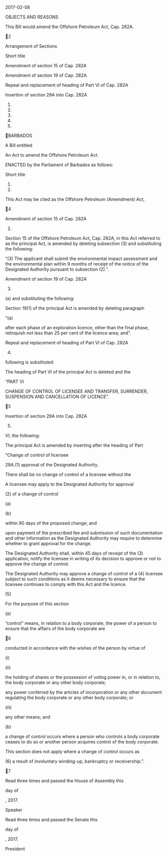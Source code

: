 2017-02-08

OBJECTS AND REASONS

This Bill would amend the Offshore Petroleum Act, Cap. 282A.

2

Arrangement of Sections

Short title

Amendment of section 15 of Cap. 282A

Amendment of section 19 of Cap. 282A

Repeal and replacement of heading of Part VI of Cap. 282A

Insertion of section 29A into Cap. 282A

1.

2.

3.

4.

5.

BARBADOS

A Bill entitled

An Act to amend the Offshore Petroleum Act.

ENACTED by the Parliament of Barbados as follows:

Short title

1.
2017.

This Act may be cited as the Offshore Petroleum (Amendment) Act,

4

Amendment of section 15 of Cap. 282A

2.
Section 15 of the Offshore Petroleum Act, Cap. 282A, in this Act
referred  to  as  the  principal  Act,  is  amended  by  deleting  subsection  (3)  and
substituting the following:

“(3)
The applicant shall submit the environmental impact assessment
and the environmental plan within 9 months of receipt of the notice of
the Designated Authority pursuant to subsection (2).”.

Amendment of section 19 of Cap. 282A

3.
(a) and substituting the following:

Section 19(1) of the principal Act is amended by deleting paragraph

“(a)

after each phase of an exploration licence, other than the final
phase, relinquish not less than 25 per cent of the licence area;
and”.

Repeal and replacement of heading of Part VI of Cap. 282A

4.
following is substituted:

The  heading  of  Part  VI  of  the  principal  Act  is  deleted  and  the

“PART VI

CHANGE OF CONTROL OF LICENSEE AND TRANSFER,
SURRENDER, SUSPENSION AND CANCELLATION OF
LICENCE”.

5

Insertion of section 29A into Cap. 282A

5.
VI, the following:

The principal Act is amended by inserting after the heading of Part

“Change of control of licensee

29A.(1)
approval of the Designated Authority.

There shall be no change of control of a licensee without the

A licensee may apply to the Designated Authority for approval

(2)
of a change of control

(a)

(b)

within 90 days of the proposed change; and

upon payment of the prescribed fee and submission of such
documentation  and  other  information  as  the  Designated
Authority may require to determine whether to grant approval
for the change.

The Designated Authority shall, within 45 days of receipt of the
(3)
application, notify the licensee in writing of its decision to approve or
not to approve the change of control.

The Designated Authority may approve a change of control of a
(4)
licensee subject to such conditions as it deems necessary to ensure that
the licensee continues to comply with this Act and the licence.

(5)

For the purpose of this section

(a)

“control” means, in relation to a body corporate, the power
of a person to ensure that the affairs of the body corporate are

6

conducted  in  accordance  with  the  wishes  of  the  person  by
virtue of

(i)

(ii)

the holding of shares or the possession of voting power
in, or in relation to, the body corporate or any other body
corporate;

any power conferred by the articles of incorporation or
any other document regulating the body corporate or
any other body corporate; or

(iii)

any other means; and

(b)

a change of control occurs where a person who controls a
body  corporate  ceases  to  do  so  or  another  person  acquires
control of the body corporate.

This section does not apply where a change of control occurs as

(6)
a result of involuntary winding-up, bankruptcy or receivership.”.

7

Read three times and passed the House of Assembly this

day of

, 2017.

Speaker

Read three times and passed the Senate this

day of

, 2017.

President

